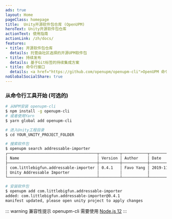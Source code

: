 ```yaml
---
ads: true
layout: Home
pageClass: homepage
title:  Unity开源软件包仓库 (OpenUPM)
heroText: Unity开源软件包仓库
actionText: 使用指南
actionLink: /zh/docs/
features:
- title: 开源软件包仓库
  details: 托管由社区选择的开源UPM软件包
- title: 持续发布
  details: 基于Git标签的持续集成方案
- title: 命令行接口
  details: <a href="https://github.com/openupm/openupm-cli">OpenUPM 命令行工具</a>可支持第三方UPM软件源
noGlobalSocialShare: true
---
```


### 从命令行工具开始 (可选的)

```sh
# 从NPM安装 openupm-cli
$ npm install -g openupm-cli
# 或者使用Yarn
$ yarn global add openupm-cli

# 进入Unity工程目录
$ cd YOUR_UNITY_PROJECT_FOLDER

# 搜索软件包
$ openupm search addressable-importer
┌───────────────────────────────────────┬─────────┬───────────┬────────────┐
│ Name                                  │ Version │ Author    │ Date       │
├───────────────────────────────────────┼─────────┼───────────┼────────────┤
│ com.littlebigfun.addressable-importer │ 0.4.1   │ Favo Yang │ 2019-11-25 │
│ Unity Addressable Importer            │         │           │            │
└───────────────────────────────────────┴─────────┴───────────┴────────────┘

# 安装软件包
$ openupm add com.littlebigfun.addressable-importer
added: com.littlebigfun.addressable-importer@0.4.1
manifest updated, please open unity project to apply changes
```

::: warning 兼容性提示
openupm-cli 需要使用 [Node.js 12](https://nodejs.org/en/)
:::

<ClientOnly><PackageRecent /></ClientOnly>

<social-share />

<style lang="stylus">
</style>
